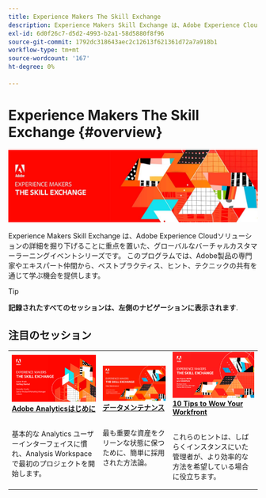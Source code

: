 ```yaml
---
title: Experience Makers The Skill Exchange
description: Experience Makers Skill Exchange は、Adobe Experience Cloudソリューションの詳細を掘り下げることに重点を置いた、グローバルなバーチャルカスタマーラーニングイベントシリーズです。
exl-id: 6d0f26c7-d5d2-4993-b2a1-58d5880f8f96
source-git-commit: 1792dc318643aec2c12613f621361d72a7a918b1
workflow-type: tm+mt
source-wordcount: '167'
ht-degree: 0%

---
```


# Experience Makers The Skill Exchange {#overview}

<img alt="Experience Makers The Skill Exchange" src="./assets/skill-exchange.png" />

Experience Makers Skill Exchange は、Adobe Experience Cloudソリューションの詳細を掘り下げることに重点を置いた、グローバルなバーチャルカスタマーラーニングイベントシリーズです。 このプログラムでは、Adobe製品の専門家やエキスパート仲間から、ベストプラクティス、ヒント、テクニックの共有を通じて学ぶ機会を提供します。

>[!TIP]
>
>**記録されたすべてのセッションは、左側のナビゲーションに表示されます**.

<div id="recs-overview-body-1"></div>
<div id="recs-overview-body-2"></div>
<div id="recs-overview-body-3"></div>
<div id="recs-overview-body-4"></div>
<div id="recs-overview-body-5"></div>
<div id="recs-overview-body-6"></div>

<div id="past-events">


</div>

## 注目のセッション

<table>
  <tr>
   <td>
      <a href="analytics/jun2021/getting-started.md">
      <img alt="Analytics はじめに" src="./assets/analytics-getting-started.png"/>
      </a>
      <div>
         <a href="analytics/jun2021/getting-started.md"><strong>Adobe Analyticsはじめに</strong></a>
<!---         <br/><em>foo</em> -->
      </div>
      <p>
        <br/>
         基本的な Analytics ユーザーインターフェイスに慣れ、Analysis Workspaceで最初のプロジェクトを開始します。
      </p>
    </td>
   <td>
      <a href="marketo/feb2022/data-maintenance.md">
      <img alt="データメンテナンス" src="./assets/data-maintenance.png"/>
      </a>
      <div>
         <a href="marketo/feb2022/data-maintenance.md"><strong>データメンテナンス</strong></a>
<!---         <br/><em>foo</em> -->
      </div>
      <p>
        <br/>
         最も重要な資産をクリーンな状態に保つために、簡単に採用された方法論。
      </p>
    </td>
   <td>
      <a href="workfront/apr2022/ten-tips.md">
      <img alt="10 Tips to Wow Your Workfront" src="./assets/workfront-10-tips.png"/>
      </a>
      <div>
         <a href="workfront/apr2022/ten-tips.md"><strong>10 Tips to Wow Your Workfront</strong></a>
<!---         <br/><em>foo</em> -->
      </div>
      <p>
        <br/>
         これらのヒントは、しばらくインスタンスにいた管理者が、より効率的な方法を希望している場合に役立ちます。
      </p>
    </td>
  </tr>
</table>
